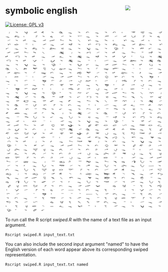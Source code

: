 # symbolic english <img src="sticker_swiped.png" align="right" width="120" />

[![License: GPL v3](https://img.shields.io/badge/License-GPL%20v3-blue.svg)](http://www.gnu.org/licenses/gpl-3.0)

![ExampleOutput](Swiped_20210705151131.png)

To run call the R script *swiped.R* with the name of a text file as an input argument.

```console
Rscript swiped.R input_text.txt
```

You can also include the second input argument "named" to have the English version of each word appear above its corresponding swiped representation.

```console
Rscript swiped.R input_text.txt named
```
